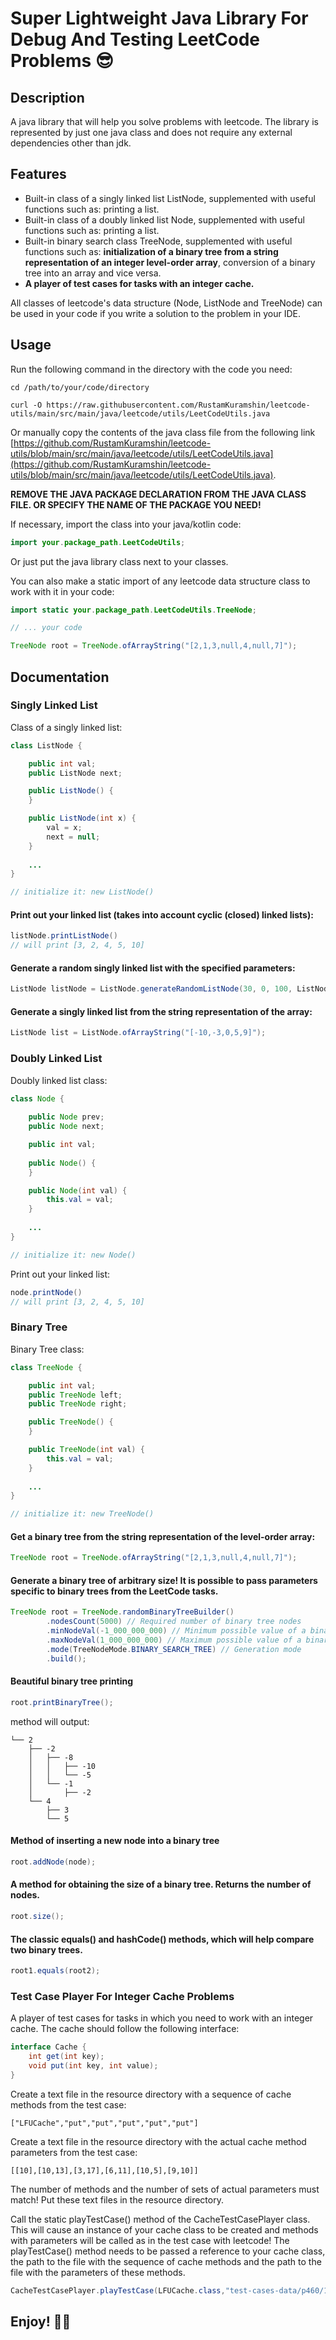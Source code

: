 # Super Lightweight Java Library For Debug And Testing LeetCode Problems :sunglasses:

## Description
A java library that will help you solve problems with leetcode. The library is represented by just one java class and does not require any external dependencies other than jdk.

## Features
* Built-in class of a singly linked list ListNode, supplemented with useful functions such as: printing a list.
* Built-in class of a doubly linked list Node, supplemented with useful functions such as: printing a list.
* Built-in binary search class TreeNode, supplemented with useful functions such as: **initialization of a binary tree from a string representation of an integer level-order array**, conversion of a binary tree into an array and vice versa.
* **A player of test cases for tasks with an integer cache.**

All classes of leetcode's data structure (Node, ListNode and TreeNode) can be used in your code if you write a solution to the problem in your IDE.

## Usage
Run the following command in the directory with the code you need:
```shell
cd /path/to/your/code/directory

curl -O https://raw.githubusercontent.com/RustamKuramshin/leetcode-utils/main/src/main/java/leetcode/utils/LeetCodeUtils.java
```

Or manually copy the contents of the java class file from the following link [https://github.com/RustamKuramshin/leetcode-utils/blob/main/src/main/java/leetcode/utils/LeetCodeUtils.java](https://github.com/RustamKuramshin/leetcode-utils/blob/main/src/main/java/leetcode/utils/LeetCodeUtils.java).

**REMOVE THE JAVA PACKAGE DECLARATION FROM THE JAVA CLASS FILE. OR SPECIFY THE NAME OF THE PACKAGE YOU NEED!**


If necessary, import the class into your java/kotlin code:
```java
import your.package_path.LeetCodeUtils;
```
Or just put the java library class next to your classes.

You can also make a static import of any leetcode data structure class to work with it in your code:
```java
import static your.package_path.LeetCodeUtils.TreeNode;

// ... your code

TreeNode root = TreeNode.ofArrayString("[2,1,3,null,4,null,7]");
```

## Documentation

### Singly Linked List

Class of a singly linked list:
```java
class ListNode {

    public int val;
    public ListNode next;

    public ListNode() {
    }

    public ListNode(int x) {
        val = x;
        next = null;
    }
    
    ...
}

// initialize it: new ListNode()
```
#### Print out your linked list (takes into account cyclic (closed) linked lists):
```java
listNode.printListNode()
// will print [3, 2, 4, 5, 10]
```
#### Generate a random singly linked list with the specified parameters:
```java
ListNode listNode = ListNode.generateRandomListNode(30, 0, 100, ListNode.Order.ASCENDING);
```
#### Generate a singly linked list from the string representation of the array:
```java
ListNode list = ListNode.ofArrayString("[-10,-3,0,5,9]");
```

### Doubly Linked List

Doubly linked list class:
```java
class Node { 
    
    public Node prev;
    public Node next;

    public int val;
    
    public Node() {
    }

    public Node(int val) {
        this.val = val;
    }
    
    ...
}

// initialize it: new Node()
```
Print out your linked list:
```java
node.printNode()
// will print [3, 2, 4, 5, 10]
```

### Binary Tree

Binary Tree class:
```java
class TreeNode {

    public int val;
    public TreeNode left;
    public TreeNode right;

    public TreeNode() {
    }

    public TreeNode(int val) {
        this.val = val;
    }
    
    ...
}

// initialize it: new TreeNode()
```
#### Get a binary tree from the string representation of the level-order array:
```java
TreeNode root = TreeNode.ofArrayString("[2,1,3,null,4,null,7]");
```
#### Generate a binary tree of arbitrary size! It is possible to pass parameters specific to binary trees from the LeetCode tasks.
```java
TreeNode root = TreeNode.randomBinaryTreeBuilder()
        .nodesCount(5000) // Required number of binary tree nodes
        .minNodeVal(-1_000_000_000) // Minimum possible value of a binary tree node
        .maxNodeVal(1_000_000_000) // Maximum possible value of a binary tree node
        .mode(TreeNodeMode.BINARY_SEARCH_TREE) // Generation mode
        .build();
```
#### Beautiful binary tree printing
```java
root.printBinaryTree();
```
method will output:
```text
└── 2
    ├── -2
    │   ├── -8
    │   │   ├── -10
    │   │   └── -5
    │   └── -1
    │       ├── -2
    └── 4
        ├── 3
        └── 5
```
#### Method of inserting a new node into a binary tree
```java
root.addNode(node);
```
#### A method for obtaining the size of a binary tree. Returns the number of nodes.
```java
root.size();
```
#### The classic equals() and hashCode() methods, which will help compare two binary trees.
```java
root1.equals(root2);
```

### Test Case Player For Integer Cache Problems
A player of test cases for tasks in which you need to work with an integer cache.
The cache should follow the following interface:
```java
interface Cache {
    int get(int key);
    void put(int key, int value);
}
```
Create a text file in the resource directory with a sequence of cache methods from the test case:
```text
["LFUCache","put","put","put","put","put"]
```
Create a text file in the resource directory with the actual cache method parameters from the test case:
```text
[[10],[10,13],[3,17],[6,11],[10,5],[9,10]]
```
The number of methods and the number of sets of actual parameters must match!
Put these text files in the resource directory.


Call the static playTestCase() method of the CacheTestCasePlayer class. This will cause an instance of your cache class to be created and methods with parameters will be called as in the test case with leetcode!
The playTestCase() method needs to be passed a reference to your cache class, the path to the file with the sequence of cache methods and the path to the file with the parameters of these methods.
```java
CacheTestCasePlayer.playTestCase(LFUCache.class,"test-cases-data/p460/17/methods.txt", "test-cases-data/p460/17/data.txt");
```

## Enjoy! :man_technologist: